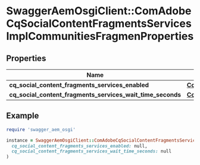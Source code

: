 # SwaggerAemOsgiClient::ComAdobeCqSocialContentFragmentsServicesImplCommunitiesFragmenProperties

## Properties

| Name | Type | Description | Notes |
| ---- | ---- | ----------- | ----- |
| **cq_social_content_fragments_services_enabled** | [**ConfigNodePropertyBoolean**](ConfigNodePropertyBoolean.md) |  | [optional] |
| **cq_social_content_fragments_services_wait_time_seconds** | [**ConfigNodePropertyInteger**](ConfigNodePropertyInteger.md) |  | [optional] |

## Example

```ruby
require 'swagger_aem_osgi'

instance = SwaggerAemOsgiClient::ComAdobeCqSocialContentFragmentsServicesImplCommunitiesFragmenProperties.new(
  cq_social_content_fragments_services_enabled: null,
  cq_social_content_fragments_services_wait_time_seconds: null
)
```

